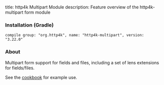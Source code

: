 title: http4k Multipart Module
description: Feature overview of the http4k-multipart form module

### Installation (Gradle)
```compile group: "org.http4k", name: "http4k-multipart", version: "3.22.0"```

### About

Multipart form support for fields and files, including a set of lens extensions for fields/files.

See the [cookbook](/cookbook/multipart_forms/) for example use.
